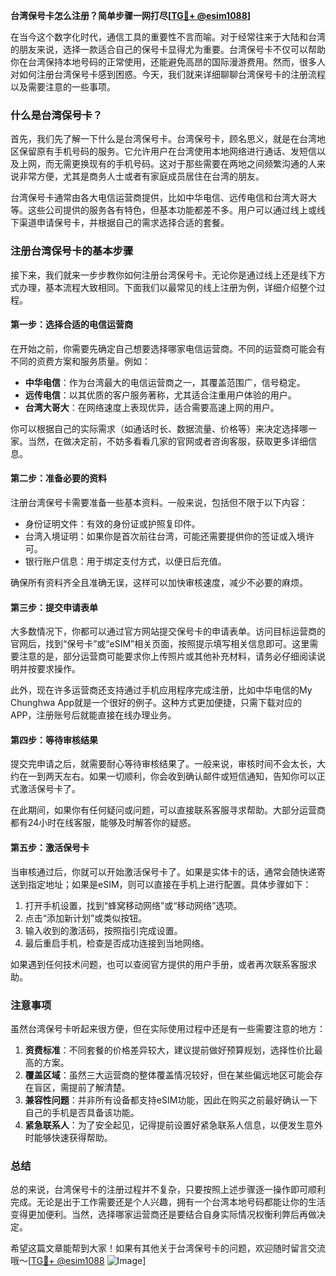 **台湾保号卡怎么注册？简单步骤一网打尽[[TG💪+ @esim1088](https://t.me/s/esim1088)]**

在当今这个数字化时代，通信工具的重要性不言而喻。对于经常往来于大陆和台湾的朋友来说，选择一款适合自己的保号卡显得尤为重要。台湾保号卡不仅可以帮助你在台湾保持本地号码的正常使用，还能避免高昂的国际漫游费用。然而，很多人对如何注册台湾保号卡感到困惑。今天，我们就来详细聊聊台湾保号卡的注册流程以及需要注意的一些事项。

### 什么是台湾保号卡？

首先，我们先了解一下什么是台湾保号卡。台湾保号卡，顾名思义，就是在台湾地区保留原有手机号码的服务。它允许用户在台湾使用本地网络进行通话、发短信以及上网，而无需更换现有的手机号码。这对于那些需要在两地之间频繁沟通的人来说非常方便，尤其是商务人士或者有家庭成员居住在台湾的朋友。

台湾保号卡通常由各大电信运营商提供，比如中华电信、远传电信和台湾大哥大等。这些公司提供的服务各有特色，但基本功能都差不多。用户可以通过线上或线下渠道申请保号卡，并根据自己的需求选择合适的套餐。

### 注册台湾保号卡的基本步骤

接下来，我们就来一步步教你如何注册台湾保号卡。无论你是通过线上还是线下方式办理，基本流程大致相同。下面我们以最常见的线上注册为例，详细介绍整个过程。

#### 第一步：选择合适的电信运营商

在开始之前，你需要先确定自己想要选择哪家电信运营商。不同的运营商可能会有不同的资费方案和服务质量。例如：

- **中华电信**：作为台湾最大的电信运营商之一，其覆盖范围广，信号稳定。
- **远传电信**：以其优质的客户服务著称，尤其适合注重用户体验的用户。
- **台湾大哥大**：在网络速度上表现优异，适合需要高速上网的用户。

你可以根据自己的实际需求（如通话时长、数据流量、价格等）来决定选择哪一家。当然，在做决定前，不妨多看看几家的官网或者咨询客服，获取更多详细信息。

#### 第二步：准备必要的资料

注册台湾保号卡需要准备一些基本资料。一般来说，包括但不限于以下内容：

- 身份证明文件：有效的身份证或护照复印件。
- 台湾入境证明：如果你是首次前往台湾，可能还需要提供你的签证或入境许可。
- 银行账户信息：用于绑定支付方式，以便日后充值。

确保所有资料齐全且准确无误，这样可以加快审核速度，减少不必要的麻烦。

#### 第三步：提交申请表单

大多数情况下，你都可以通过官方网站提交保号卡的申请表单。访问目标运营商的官网后，找到“保号卡”或“eSIM”相关页面，按照提示填写相关信息即可。这里需要注意的是，部分运营商可能要求你上传照片或其他补充材料，请务必仔细阅读说明并按要求操作。

此外，现在许多运营商还支持通过手机应用程序完成注册，比如中华电信的My Chunghwa App就是一个很好的例子。这种方式更加便捷，只需下载对应的APP，注册账号后就能直接在线办理业务。

#### 第四步：等待审核结果

提交完申请之后，就需要耐心等待审核结果了。一般来说，审核时间不会太长，大约在一到两天左右。如果一切顺利，你会收到确认邮件或短信通知，告知你可以正式激活保号卡了。

在此期间，如果你有任何疑问或问题，可以直接联系客服寻求帮助。大部分运营商都有24小时在线客服，能够及时解答你的疑惑。

#### 第五步：激活保号卡

当审核通过后，你就可以开始激活保号卡了。如果是实体卡的话，通常会随快递寄送到指定地址；如果是eSIM，则可以直接在手机上进行配置。具体步骤如下：

1. 打开手机设置，找到“蜂窝移动网络”或“移动网络”选项。
2. 点击“添加新计划”或类似按钮。
3. 输入收到的激活码，按照指引完成设置。
4. 最后重启手机，检查是否成功连接到当地网络。

如果遇到任何技术问题，也可以查阅官方提供的用户手册，或者再次联系客服求助。

### 注意事项

虽然台湾保号卡听起来很方便，但在实际使用过程中还是有一些需要注意的地方：

1. **资费标准**：不同套餐的价格差异较大，建议提前做好预算规划，选择性价比最高的方案。
2. **覆盖区域**：虽然三大运营商的整体覆盖情况较好，但在某些偏远地区可能会存在盲区，需提前了解清楚。
3. **兼容性问题**：并非所有设备都支持eSIM功能，因此在购买之前最好确认一下自己的手机是否具备该功能。
4. **紧急联系人**：为了安全起见，记得提前设置好紧急联系人信息，以便发生意外时能够快速获得帮助。

### 总结

总的来说，台湾保号卡的注册过程并不复杂，只要按照上述步骤逐一操作即可顺利完成。无论是出于工作需要还是个人兴趣，拥有一个台湾本地号码都能让你的生活变得更加便利。当然，选择哪家运营商还是要结合自身实际情况权衡利弊后再做决定。

希望这篇文章能帮到大家！如果有其他关于台湾保号卡的问题，欢迎随时留言交流哦～[[TG💪+ @esim1088](https://t.me/s/esim1088) ![Image](https://i.postimg.cc/4NQfJmqS/Snipaste-2025-05-13-00-14-12.png)]